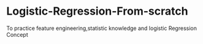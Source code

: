 # Logistic-Regression-From-scratch
To practice feature engineering,statistic knowledge and logistic Regression Concept
